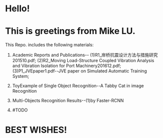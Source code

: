 # Hello!
# This is greetings from Mike LU.


This Repo. includes the following materials:

1. Academic Reports and Publications--
  (1)R1_岸桥抗震设计方法与措施研究201510.pdf;
  (2)R2_Moving Load-Structure Coupled Vibration Analysis and Vibration Isolation for Port Machinery201612.pdf;
  (3)P1_JVEpaper1.pdf--JVE paper on Simulated Automatic Training System;
  
2. ToyExample of Single Object Recognition--A Tabby Cat in image Recognition

3. Multi-Objects Recognition Results--(1)by Faster-RCNN 

4. #TODO  



# BEST WISHES!

